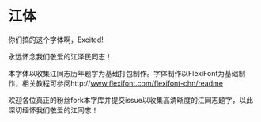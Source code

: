 # 江体
你们搞的这个字体啊，Excited! 

永远怀念我们敬爱的江泽民同志！

本字体以收集江同志历年题字为基础打包制作。字体制作以FlexiFont为基础制作，相关教程可参阅http://www.flexifont.com/flexifont-chn/readme

欢迎各位真正的粉丝fork本字库并提交issue以收集高清晰度的江同志题字，以此深切缅怀我们敬爱的江同志！
